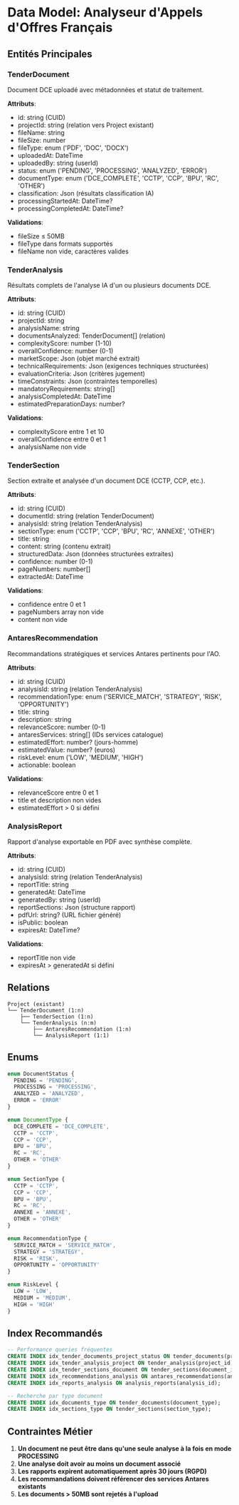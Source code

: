 # Data Model: Analyseur d'Appels d'Offres Français

## Entités Principales

### TenderDocument
Document DCE uploadé avec métadonnées et statut de traitement.

**Attributs**:
- id: string (CUID)
- projectId: string (relation vers Project existant)
- fileName: string
- fileSize: number
- fileType: enum ('PDF', 'DOC', 'DOCX')
- uploadedAt: DateTime
- uploadedBy: string (userId)
- status: enum ('PENDING', 'PROCESSING', 'ANALYZED', 'ERROR')
- documentType: enum ('DCE_COMPLETE', 'CCTP', 'CCP', 'BPU', 'RC', 'OTHER')
- classification: Json (résultats classification IA)
- processingStartedAt: DateTime?
- processingCompletedAt: DateTime?

**Validations**:
- fileSize ≤ 50MB
- fileType dans formats supportés
- fileName non vide, caractères valides

### TenderAnalysis
Résultats complets de l'analyse IA d'un ou plusieurs documents DCE.

**Attributs**:
- id: string (CUID)
- projectId: string
- analysisName: string
- documentsAnalyzed: TenderDocument[] (relation)
- complexityScore: number (1-10)
- overallConfidence: number (0-1)
- marketScope: Json (objet marché extrait)
- technicalRequirements: Json (exigences techniques structurées)
- evaluationCriteria: Json (critères jugement)
- timeConstraints: Json (contraintes temporelles)
- mandatoryRequirements: string[]
- analysisCompletedAt: DateTime
- estimatedPreparationDays: number?

**Validations**:
- complexityScore entre 1 et 10
- overallConfidence entre 0 et 1
- analysisName non vide

### TenderSection
Section extraite et analysée d'un document DCE (CCTP, CCP, etc.).

**Attributs**:
- id: string (CUID)
- documentId: string (relation TenderDocument)
- analysisId: string (relation TenderAnalysis)
- sectionType: enum ('CCTP', 'CCP', 'BPU', 'RC', 'ANNEXE', 'OTHER')
- title: string
- content: string (contenu extrait)
- structuredData: Json (données structurées extraites)
- confidence: number (0-1)
- pageNumbers: number[]
- extractedAt: DateTime

**Validations**:
- confidence entre 0 et 1
- pageNumbers array non vide
- content non vide

### AntaresRecommendation
Recommandations stratégiques et services Antares pertinents pour l'AO.

**Attributs**:
- id: string (CUID)
- analysisId: string (relation TenderAnalysis)
- recommendationType: enum ('SERVICE_MATCH', 'STRATEGY', 'RISK', 'OPPORTUNITY')
- title: string
- description: string
- relevanceScore: number (0-1)
- antaresServices: string[] (IDs services catalogue)
- estimatedEffort: number? (jours-homme)
- estimatedValue: number? (euros)
- riskLevel: enum ('LOW', 'MEDIUM', 'HIGH')
- actionable: boolean

**Validations**:
- relevanceScore entre 0 et 1
- title et description non vides
- estimatedEffort > 0 si défini

### AnalysisReport
Rapport d'analyse exportable en PDF avec synthèse complète.

**Attributs**:
- id: string (CUID)
- analysisId: string (relation TenderAnalysis)
- reportTitle: string
- generatedAt: DateTime
- generatedBy: string (userId)
- reportSections: Json (structure rapport)
- pdfUrl: string? (URL fichier généré)
- isPublic: boolean
- expiresAt: DateTime?

**Validations**:
- reportTitle non vide
- expiresAt > generatedAt si défini

## Relations

```
Project (existant)
└── TenderDocument (1:n)
    ├── TenderSection (1:n)
    └── TenderAnalysis (n:m)
        ├── AntaresRecommendation (1:n)
        └── AnalysisReport (1:1)
```

## Enums

```typescript
enum DocumentStatus {
  PENDING = 'PENDING',
  PROCESSING = 'PROCESSING', 
  ANALYZED = 'ANALYZED',
  ERROR = 'ERROR'
}

enum DocumentType {
  DCE_COMPLETE = 'DCE_COMPLETE',
  CCTP = 'CCTP',
  CCP = 'CCP', 
  BPU = 'BPU',
  RC = 'RC',
  OTHER = 'OTHER'
}

enum SectionType {
  CCTP = 'CCTP',
  CCP = 'CCP',
  BPU = 'BPU', 
  RC = 'RC',
  ANNEXE = 'ANNEXE',
  OTHER = 'OTHER'
}

enum RecommendationType {
  SERVICE_MATCH = 'SERVICE_MATCH',
  STRATEGY = 'STRATEGY',
  RISK = 'RISK',
  OPPORTUNITY = 'OPPORTUNITY'
}

enum RiskLevel {
  LOW = 'LOW',
  MEDIUM = 'MEDIUM',
  HIGH = 'HIGH'
}
```

## Index Recommandés

```sql
-- Performance queries fréquentes
CREATE INDEX idx_tender_documents_project_status ON tender_documents(project_id, status);
CREATE INDEX idx_tender_analysis_project ON tender_analysis(project_id);
CREATE INDEX idx_tender_sections_document ON tender_sections(document_id);
CREATE INDEX idx_recommendations_analysis ON antares_recommendations(analysis_id);
CREATE INDEX idx_reports_analysis ON analysis_reports(analysis_id);

-- Recherche par type document
CREATE INDEX idx_documents_type ON tender_documents(document_type);
CREATE INDEX idx_sections_type ON tender_sections(section_type);
```

## Contraintes Métier

1. **Un document ne peut être dans qu'une seule analyse à la fois en mode PROCESSING**
2. **Une analyse doit avoir au moins un document associé**
3. **Les rapports expirent automatiquement après 30 jours (RGPD)**
4. **Les recommandations doivent référencer des services Antares existants**
5. **Les documents > 50MB sont rejetés à l'upload**